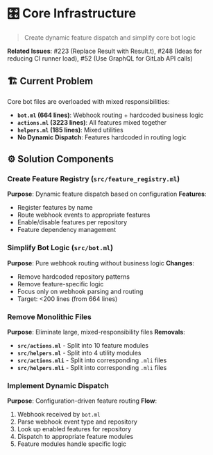 # :control_knobs: Core Infrastructure

> Create dynamic feature dispatch and simplify core bot logic

**Related Issues**: #223 (Replace Result with Result.t), #248 (Ideas for reducing CI runner load), #52 (Use GraphQL for GitLab API calls)

## :building_construction: Current Problem

Core bot files are overloaded with mixed responsibilities:
- **`bot.ml` (664 lines)**: Webhook routing + hardcoded business logic
- **`actions.ml` (3223 lines)**: All features mixed together
- **`helpers.ml` (185 lines)**: Mixed utilities
- **No Dynamic Dispatch**: Features hardcoded in routing logic

## :gear: Solution Components

### Create Feature Registry (`src/feature_registry.ml`)
**Purpose**: Dynamic feature dispatch based on configuration
**Features**:
- Register features by name
- Route webhook events to appropriate features
- Enable/disable features per repository
- Feature dependency management

### Simplify Bot Logic (`src/bot.ml`)
**Purpose**: Pure webhook routing without business logic
**Changes**:
- Remove hardcoded repository patterns
- Remove feature-specific logic
- Focus only on webhook parsing and routing
- Target: <200 lines (from 664 lines)

### Remove Monolithic Files
**Purpose**: Eliminate large, mixed-responsibility files
**Removals**:
- **`src/actions.ml`** - Split into 10 feature modules
- **`src/helpers.ml`** - Split into 4 utility modules
- **`src/actions.mli`** - Split into corresponding `.mli` files
- **`src/helpers.mli`** - Split into corresponding `.mli` files

### Implement Dynamic Dispatch
**Purpose**: Configuration-driven feature routing
**Flow**:
1. Webhook received by `bot.ml`
2. Parse webhook event type and repository
3. Look up enabled features for repository
4. Dispatch to appropriate feature modules
5. Feature modules handle specific logic
